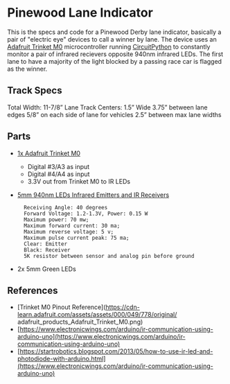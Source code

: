 # Pinewood Lane Indicator

This is the specs and code for a Pinewood Derby lane indicator, basically a pair of "electric eye" devices to call a winner by lane. The device uses an [Adafruit Trinket M0](https://www.adafruit.com/product/3500) microcontroller running [CircuitPython](https://circuitpython.org/) to constantly monitor a pair of infrared recievers opposite 940nm infrared LEDs. The first lane to have a majority of the light blocked by a passing race car is flagged as the winner.

## Track Specs

Total Width: 11-7/8”
Lane Track Centers: 1.5” Wide
3.75” between lane edges
5/8” on each side of lane for vehicles
2.5” between max lane widths

## Parts

- [1x Adafruit Trinket M0](https://www.adafruit.com/product/3500)
	- Digital #3/A3 as input
	- Digital #4/A4 as input
	- 3.3V out from Trinket M0 to IR LEDs
- [5mm 940nm LEDs Infrared Emitters and IR Receivers](https://a.co/d/4zAPhaF)

		Receiving Angle: 40 degrees
		Forward Voltage: 1.2-1.3V, Power: 0.15 W
		Maximum power: 70 mw;
		Maximum forward current: 30 ma;
		Maximum reverse voltage: 5 v;
		Maximum pulse current peak: 75 ma;
		Clear: Emitter
		Black: Receiver
		5K resistor between sensor and analog pin before ground

- 2x 5mm Green LEDs


## References

* [Trinket M0 Pinout Reference](https://cdn-learn.adafruit.com/assets/assets/000/049/778/original/
adafruit_products_Adafruit_Trinket_M0.png)
* [https://www.electronicwings.com/arduino/ir-communication-using-arduino-uno](https://www.electronicwings.com/arduino/ir-communication-using-arduino-uno)
* [https://startrobotics.blogspot.com/2013/05/how-to-use-ir-led-and-photodiode-with-arduino.html](https://www.electronicwings.com/arduino/ir-communication-using-arduino-uno)